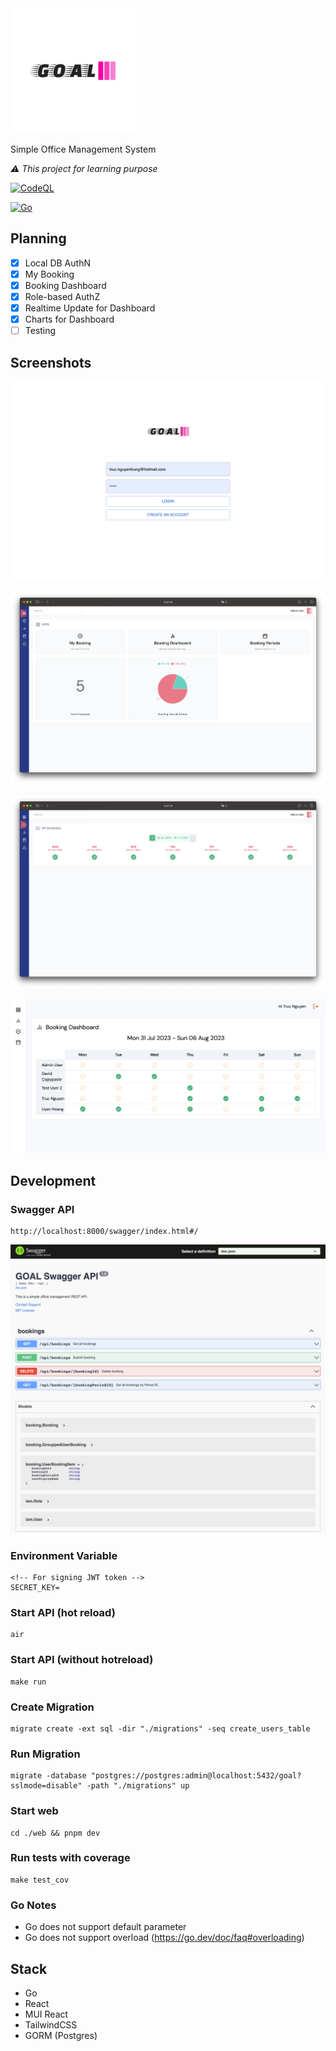 <img src="art/logo-color.svg" alt="drawing" style="width:200px;"/>

Simple Office Management System

*⚠️ This project for learning purpose*

[![CodeQL](https://github.com/truc9/goal/actions/workflows/codeql.yml/badge.svg)](https://github.com/truc9/goal/actions/workflows/codeql.yml)

[![Go](https://github.com/truc9/goal/actions/workflows/go.yml/badge.svg)](https://github.com/truc9/goal/actions/workflows/go.yml)

## Planning
- [x] Local DB AuthN
- [x] My Booking
- [x] Booking Dashboard
- [x] Role-based AuthZ
- [x] Realtime Update for Dashboard
- [x] Charts for Dashboard
- [ ] Testing

## Screenshots

![0](art/assets/goal-00.png)

![3](art/assets/goal-01.png)

![2](art/assets/goal-02.png)

![3](art/assets/goal-03.png)


## Development

### Swagger API
```
http://localhost:8000/swagger/index.html#/
```
![0](art/assets/goal-swagger.png)

### Environment Variable
```
<!-- For signing JWT token -->
SECRET_KEY=
```

### Start API (hot reload)
```
air
```

### Start API (without hotreload)
```
make run
```

### Create Migration
```
migrate create -ext sql -dir "./migrations" -seq create_users_table
```

### Run Migration
```
migrate -database "postgres://postgres:admin@localhost:5432/goal?sslmode=disable" -path "./migrations" up
```

### Start web
```
cd ./web && pnpm dev
```

### Run tests with coverage
```
make test_cov
```
### Go Notes
- Go does not support default parameter
- Go does not support overload (https://go.dev/doc/faq#overloading)

## Stack
- Go
- React
- MUI React
- TailwindCSS
- GORM (Postgres)
